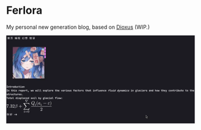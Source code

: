 # Ferlora

My personal new generation blog, based on [Dioxus](https://dioxuslabs.com/)
(WIP.)

![wip](./screenshots/dev_1.webp)
